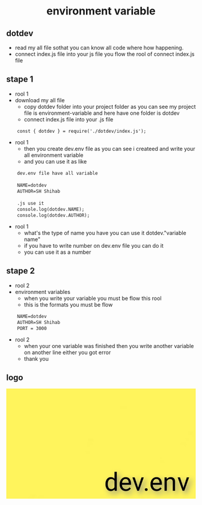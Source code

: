 <h1 align="center">environment variable</h1>

## dotdev

* read my all file sothat you can know all code where how happening.
* connect index.js file into your js file you flow the rool of connect index.js file

## stape 1

* rool 1
* download my all file
	* copy dotdev folder into your project folder as you can see my project file is environment-variable and here have one folder is dotdev
	* connect index.js file into your .js file
	
```
	const { dotdev } = require('./dotdev/index.js');
```

* rool 1
	* then you create dev.env file as you can see i createed and write your all environment variable
	* and you can use it as like

```
	dev.env file have all variable
	
	NAME=dotdev
	AUTHOR=SH Shihab
	
	.js use it
	console.log(dotdev.NAME);
	console.log(dotdev.AUTHOR);
```
* rool 1
	* what's the type of name you have you can use it dotdev."variable name"
	* if you have to write number on dev.env file you can do it
	* you can use it as a number

## stape 2

* rool 2
* environment variables
	* when you write your variable you must be flow this rool
	* this is the formats you must be flow
	
```
	NAME=dotdev
	AUTHOR=SH Shihab
	PORT = 3000
```
* rool 2
	* when your one variable was finished then you write another variable on another line either you got error
	* thank you

## logo
!["logo"](devenv.jpg)